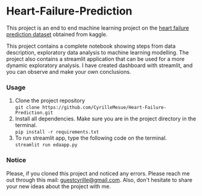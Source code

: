 # Heart-Failure-Prediction
This project is an end to end machine learning project on the [heart failure prediction dataset](https://www.kaggle.com/datasets/fedesoriano/heart-failure-prediction) obtained from kaggle.

This project contains a complete notebook showing steps from data description, exploratory data analysis to machine learning modelling. The project also contains a streamlit application that can be used for a more dynamic exploratory analysis. I have created dashboard with streamlit, and you can observe and make your own conclusions. 

### Usage
1. Clone the project repository  
    ```git clone https://github.com/CyrilleMesue/Heart-Failure-Prediction.git```
2. Install all dependencies. Make sure you are in the project directory in the terminal.   
    ```pip install -r requirements.txt```
4. To run streamlit app, type the following code on the terminal.    
    ```streamlit run edaapp.py```
    
### Notice
Please, if you cloned this project and noticed any errors. Please reach me out through this mail: guestcyrille@gmail.com. Also, don't hesitate to share your new ideas about the project with me. 
